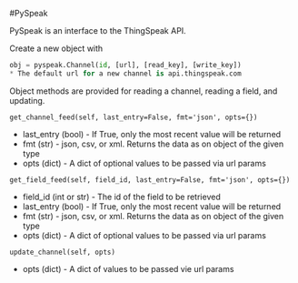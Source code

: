 #PySpeak

PySpeak is an interface to the ThingSpeak API.

Create a new object with
```python
obj = pyspeak.Channel(id, [url], [read_key], [write_key])
* The default url for a new channel is api.thingspeak.com
```

Object methods are provided for reading a channel, reading a field, and updating.

`get_channel_feed(self, last_entry=False, fmt='json', opts={})`
* last_entry (bool) - If True, only the most recent value will be returned
* fmt (str) - json, csv, or xml. Returns the data as on object of the given type
* opts (dict) - A dict of optional values to be passed via url params

`get_field_feed(self, field_id, last_entry=False, fmt='json', opts={})`
* field_id (int or str) - The id of the field to be retrieved
* last_entry (bool) - If True, only the most recent value will be returned
* fmt (str) - json, csv, or xml. Returns the data as on object of the given type
* opts (dict) - A dict of optional values to be passed via url params

`update_channel(self, opts)`
* opts (dict) - A dict of values to be passed vie url params
